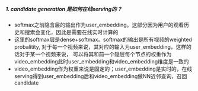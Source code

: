##### 1. candidate generation 是如何在线serving的？
 - softmax之前隐含层的输出作为user_embedding。这部分因为用户的观看历史和搜索会变化，因此是需要在线实时计算的
 - 这里的softmax层是dense+softmax。softmax的输出是所有视频的weighted probalitity, 对于每一个视频来说，其对应的输入为user_embedding，这样的话对于某一个视频来说，
   可以将其和前一个隐层每个节点的权重作为video_embedding此时user_embedding和video_embedding维度是一致的
 - video_embedding作为权重来说是固定的；user_embedding是实时的，在线serving得到user_embedding后和video_embedding做NN近邻查询，召回candidate
 
